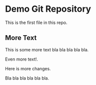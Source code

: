 # Demo Git Repository


This is the first file in this repo.


## More Text

This is some more text bla bla bla bla bla.

Even more text!.

Here is more changes.

Bla bla bla bla bla bla.
